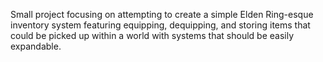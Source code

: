 Small project focusing on attempting to create a simple Elden Ring-esque inventory system featuring equipping, dequipping, and storing items that could be picked up within a world with systems that should be easily expandable.
